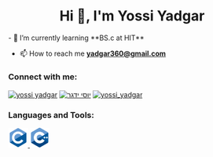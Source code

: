 <h1 align="center">Hi 👋, I'm Yossi Yadgar</h1>
- 🌱 I’m currently learning **BS.c at HIT**

- 📫 How to reach me **yadgar360@gmail.com**

<h3 align="left">Connect with me:</h3>
<p align="left">
<a href="https://linkedin.com/in/yossi yadgar" target="blank"><img align="center" src="https://raw.githubusercontent.com/rahuldkjain/github-profile-readme-generator/master/src/images/icons/Social/linked-in-alt.svg" alt="yossi yadgar" height="30" width="40" /></a>
<a href="https://fb.com/יוסי ידגר" target="blank"><img align="center" src="https://raw.githubusercontent.com/rahuldkjain/github-profile-readme-generator/master/src/images/icons/Social/facebook.svg" alt="יוסי ידגר" height="30" width="40" /></a>
<a href="https://instagram.com/yossi_yadgar" target="blank"><img align="center" src="https://raw.githubusercontent.com/rahuldkjain/github-profile-readme-generator/master/src/images/icons/Social/instagram.svg" alt="yossi_yadgar" height="30" width="40" /></a>
</p>

<h3 align="left">Languages and Tools:</h3>
<p align="left"> <a href="https://www.cprogramming.com/" target="_blank" rel="noreferrer"> <img src="https://raw.githubusercontent.com/devicons/devicon/master/icons/c/c-original.svg" alt="c" width="40" height="40"/> </a> <a href="https://www.w3schools.com/cpp/" target="_blank" rel="noreferrer"> <img src="https://raw.githubusercontent.com/devicons/devicon/master/icons/cplusplus/cplusplus-original.svg" alt="cplusplus" width="40" height="40"/> </a> </p>

